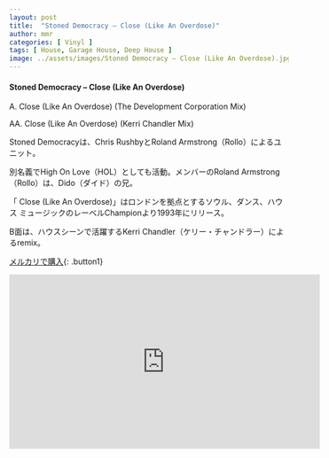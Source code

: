 ```yaml
---
layout: post
title:  "Stoned Democracy – Close (Like An Overdose)"
author: mmr
categories: [ Vinyl ]
tags: [ House, Garage House, Deep House ]
image: ../assets/images/Stoned Democracy – Close (Like An Overdose).jpg
---
```


#### Stoned Democracy – Close (Like An Overdose)

A. Close (Like An Overdose) (The Development Corporation Mix)

AA. Close (Like An Overdose) (Kerri Chandler Mix)

Stoned Democracyは、Chris RushbyとRoland Armstrong（Rollo）によるユニット。

別名義でHigh On Love（HOL）としても活動。メンバーのRoland Armstrong（Rollo）は、Dido（ダイド）の兄。

「 Close (Like An Overdose)」はロンドンを拠点とするソウル、ダンス、ハウス ミュージックのレーベルChampionより1993年にリリース。

B面は、ハウスシーンで活躍するKerri Chandler（ケリー・チャンドラー）によるremix。

[メルカリで購入](https://jp.mercari.com/item/m49050996252?afid=6142608987){: .button1}


<iframe width="560" height="315" src="https://www.youtube.com/embed/nYeLFSSjEE4?si=7DLR8-xlIocrTIkX" title="YouTube video player" frameborder="0" allow="accelerometer; autoplay; clipboard-write; encrypted-media; gyroscope; picture-in-picture; web-share" referrerpolicy="strict-origin-when-cross-origin" allowfullscreen></iframe>